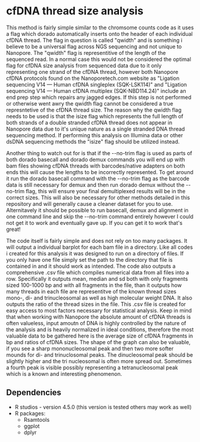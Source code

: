 # cfDNA thread size analysis 
This method is fairly simple similar to the chromsome counts code as it uses a flag which dorado automatically inserts onto the header of each individual cfDNA thread. 
The flag in question is called "qwidth" and is something i believe to be a universal flag across NGS sequencing and not unique to Nanopore. The "qwidth" flag is representitive of the length of the sequenced read. 
In a normal case this would not be considered the optimal flag for cfDNA size analysis from sequenced data due to it only representing one strand of the cfDNA thread, however both Nanopore cfDNA protocols
found on the Nanoporetech.com website as "Ligation sequencing V14 — Human cfDNA singleplex (SQK-LSK114)" and "Ligation sequencing V14 — Human cfDNA multiplex (SQK-NBD114.24)" include an end prep step which repairs any jagged edges. 
If this step is not performed or otherwise went awry the qwidth flag cannot be considered a true represntetive of the cfDNA thread size. The reason why the qwidth flag needs to be used is that
the isize flag which represents the full length of both strands of a double stranded cfDNA thread does not appear in Nanopore data due to it's unique nature as a single stranded DNA thread sequencing method. 
If performing this analysis on Illumina data or other dsDNA sequencing methods the "isize" flag should be utilized instead. 

Another thing to watch out for is that if the --no-trim flag is used as parts of both dorado basecall and dorado demux commands you will end up with bam files showing cfDNA threads with 
barcodes/native adapters on both ends this will cause the lengths to be incorrectly represented. To get around it run the dorado basecall command with the --no-trim flag as the barcode data is still necessary for demux and then run 
dorado demux without the --no-trim flag, this will ensure your final demultiplexed results will be in the correct sizes. This will also be necessary for other methods detailed in this repository and will generally cause a cleaner dataset for you to use.
Alternitavely it should be possible to run basecall, demux and alignment in one command line and skip the --no-trim command entirely however I could not get it to work and eventually gave up. If you can get it to work that's great! 

The code itself is fairly simple and does not rely on too many packages. It will output a individual barplot for each bam file in a directory. Like all codes i created for this analysis it was designed to run on a directory of files. 
If you only have one file simply set the path to the directory that file is contained in and it should work as intended. The code also outputs a comprehensive .csv file which compiles numerical data from all files into a row. 
Specifically it outputs mean, median and sd both with only fragments sized 100-1000 bp and with all fragments in the file, than it outputs how many threads in each file are representitve of the known thread sizes mono-, di- and trinucleosomal as well as high molecular weight DNA. 
It also outputs the ratio of the thread sizes in the file. This .csv file is created for easy access to most factors necessary for statistical analysis. Keep in mind that when working with Nanopore the absolute amount of cfDNA threads is often valueless, input amoutn of DNA is highly controlled by the nature of the analysis and is heavily normalized in ideal conditions, 
therefore the most valuable data to be gathered here is the average size of cfDNA fragments in bp and ratios of cfDNA sizes. The shape of the graph can also be valuable, if you see a sharp mononucleosomal peak and then two more softer mounds for di- and trinuclosomal peaks. The dinucleosomal peak should be slightly higher and the tri nucleosomal is often more spread out. 
Sometimes a fourth peak is visible possibly representing a tetranucleosomal peak which is a known and interesting phenomenon. 

## Dependencies
- R studios - version 4.5.0 (this version is tested others may work as well) 
- R packages:
    - Rsamtools
    - ggplot
    - dplyr 
